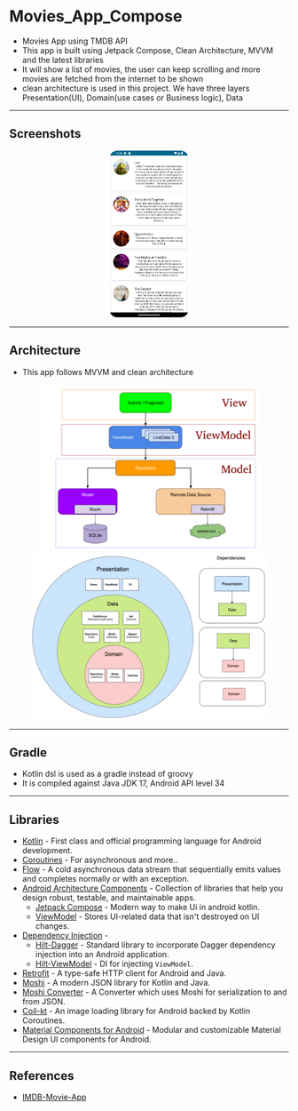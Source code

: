 # Movies_App_Compose
- Movies App using TMDB API
- This app is built using Jetpack Compose, Clean Architecture, MVVM and the latest libraries
- It will show a list of movies, the user can keep scrolling and more movies are fetched from the internet to be shown
- clean architecture is used in this project. We have three layers Presentation(UI), Domain(use cases or Business logic), Data
---
## Screenshots
<p align="center">
<img src = "https://raw.githubusercontent.com/abhineshchandra1234/Movies_App_Compose/master/app/src/main/res/drawable/image_resources/news_list.png" height=300px/>
</p>

---
## Architecture
- This app follows MVVM and clean architecture
<p align="center">
<img src = "https://raw.githubusercontent.com/abhineshchandra1234/Movies_App_Compose/master/app/src/main/res/drawable/image_resources/MVVM.png" height=300px/>
<img src = "https://raw.githubusercontent.com/abhineshchandra1234/Movies_App_Compose/master/app/src/main/res/drawable/image_resources/clean architecture.png" height=300px/>
</p>

---
## Gradle
- Kotlin dsl is used as a gradle instead of groovy
- It is compiled against Java JDK 17, Android API level 34
---
## Libraries
- [Kotlin](https://kotlinlang.org/) - First class and official programming language for Android development.
- [Coroutines](https://kotlinlang.org/docs/reference/coroutines-overview.html) - For asynchronous and more..
- [Flow](https://kotlin.github.io/kotlinx.coroutines/kotlinx-coroutines-core/kotlinx.coroutines.flow/-flow/) - A cold asynchronous data stream that sequentially emits values and completes normally or with an exception.
- [Android Architecture Components](https://developer.android.com/topic/libraries/architecture) - Collection of libraries that help you design robust, testable, and maintainable apps.
  - [Jetpack Compose](https://developer.android.com/jetpack/compose) - Modern way to make Ui in android kotlin.
  - [ViewModel](https://developer.android.com/topic/libraries/architecture/viewmodel) - Stores UI-related data that isn't destroyed on UI changes. 
- [Dependency Injection](https://developer.android.com/training/dependency-injection) - 
  - [Hilt-Dagger](https://dagger.dev/hilt/) - Standard library to incorporate Dagger dependency injection into an Android application.
  - [Hilt-ViewModel](https://developer.android.com/training/dependency-injection/hilt-jetpack) - DI for injecting `ViewModel`.
- [Retrofit](https://square.github.io/retrofit/) - A type-safe HTTP client for Android and Java.
- [Moshi](https://github.com/square/moshi) - A modern JSON library for Kotlin and Java.
- [Moshi Converter](https://github.com/square/retrofit/tree/master/retrofit-converters/moshi) - A Converter which uses Moshi for serialization to and from JSON.
- [Coil-kt](https://coil-kt.github.io/coil/) - An image loading library for Android backed by Kotlin Coroutines.
- [Material Components for Android](https://github.com/material-components/material-components-android) - Modular and customizable Material Design UI components for Android.
---
## References
- [IMDB-Movie-App](https://github.com/nameisjayant/IMDB-Movie-App)
  
